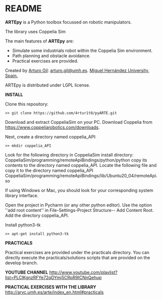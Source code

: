 # README #

**ARTEpy** is a Python toolbox focussed on robotic manipulators.

The library uses Coppelia Sim

The main features of **ARTEpy** are:

* Simulate some industrials robot within the Coppelia Sim environment.
* Path planning and obstacle avoidance.
* Practical exercises are provided.

Created by [Arturo Gil](http://arvc.umh.es/personal/arturo/index.php?lang=en&vista=normal&dest=inicio&idp=arturo&type=per&ficha=on): arturo.gil@umh.es. [Miguel Hernández University, Spain.](http://www.umh.es)

ARTEpy is distributed under LGPL license.


**INSTALL**

Clone this repository:

```
>> git clone https://github.com/4rtur1t0/pyARTE.git
```

Download and extract CoppeliaSim on your PC. Download Coppelia from https://www.coppeliarobotics.com/downloads.

Next, create a directory named coppelia_API:
```
>> mkdir coppelia_API
```
Look for the following directory in CoppeliaSim install directory: 
CoppeliaSim/programming/remoteApiBindings/python/python
copy its contents to the directory named coppelia_API. 
Locate the following file and copy it to the directory named coppelia_API
CoppeliaSim/programming/remoteApiBindings/lib/Ubuntu20\_04/remoteApi.so

If using Windows or Mac, you should look for your corresponding system library interface.

Open the project in Pycharm (or any other python editor). Use the option ''add root content'' in 
File-Settings-Project Structure-- Add Content Root. Add the directory coppelia_API.

Install python3-tk
```
>> apt-get install python3-tk
```

**PRACTICALS**

Practical exercises are provided under the practicals directory.
You can directly execute the practicals/solutions scripts that are provided on the develop branch.

**YOUTUBE CHANNEL**
http://www.youtube.com/playlist?list=PLClKgnzRFYe72qDYmj5CRpR9ICNnQehup

**PRACTICAL EXERCISES WITH THE LIBRARY**
http://arvc.umh.es/arte/index_en.html#practicals
